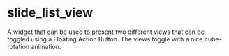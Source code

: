 # slide_list_view

A widget that can be used to present two different views that can be toggled using a Floating Action Button. The views toggle with a nice cube-rotation animation.
